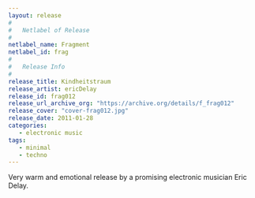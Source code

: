 ```yaml
---
layout: release
#
#   Netlabel of Release
#
netlabel_name: Fragment
netlabel_id: frag
#
#   Release Info
#
release_title: Kindheitstraum
release_artist: ericDelay
release_id: frag012
release_url_archive_org: "https://archive.org/details/f_frag012"
release_cover: "cover-frag012.jpg"
release_date: 2011-01-28
categories:
   - electronic music
tags:
   - minimal
   - techno
---
```

Very warm and emotional release by a promising electronic musician Eric Delay.
